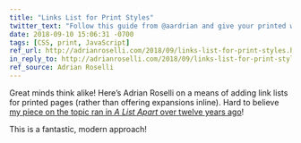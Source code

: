 ```yaml
---
title: "Links List for Print Styles"
twitter_text: "Follow this guide from @aardrian and give your printed web pages some love."
date: 2018-09-10 15:06:31 -0700
tags: [CSS, print, JavaScript]
ref_url: http://adrianroselli.com/2018/09/links-list-for-print-styles.html
in_reply_to: http://adrianroselli.com/2018/09/links-list-for-print-styles.html
ref_source: Adrian Roselli
---
```


Great minds think alike! Here’s Adrian Roselli on a means of adding link lists for printed pages (rather than offering expansions inline). Hard to believe [my piece on the topic ran in <cite>A List Apart</cite> over twelve years ago](http://alistapart.com/article/improvingprint)!

This is a fantastic, modern approach!